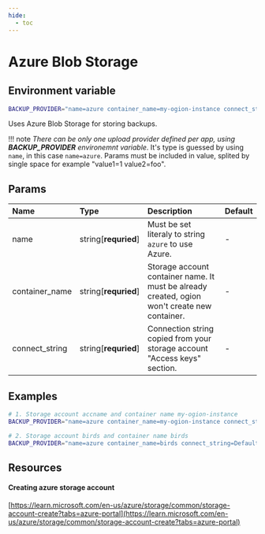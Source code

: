 ```yaml
---
hide:
  - toc
---
```


# Azure Blob Storage

## Environment variable

```bash
BACKUP_PROVIDER="name=azure container_name=my-ogion-instance connect_string=DefaultEndpointsProtocol=https;AccountName=accname;AccountKey=secret;EndpointSuffix=core.windows.net"
```

Uses Azure Blob Storage for storing backups.

!!! note
_There can be only one upload provider defined per app, using **BACKUP_PROVIDER** environemnt variable_. It's type is guessed by using `name`, in this case `name=azure`. Params must be included in value, splited by single space for example "value1=1 value2=foo".

## Params

| Name           | Type                 | Description                                                                                   | Default |
| :------------- | :------------------- | :-------------------------------------------------------------------------------------------- | :------ |
| name           | string[**requried**] | Must be set literaly to string `azure` to use Azure.                                          | -       |
| container_name | string[**requried**] | Storage account container name. It must be already created, ogion won't create new container. | -       |
| connect_string | string[**requried**] | Connection string copied from your storage account "Access keys" section.                     | -       |

## Examples

```bash
# 1. Storage account accname and container name my-ogion-instance
BACKUP_PROVIDER="name=azure container_name=my-ogion-instance connect_string=DefaultEndpointsProtocol=https;AccountName=accname;AccountKey=secret;EndpointSuffix=core.windows.net"

# 2. Storage account birds and container name birds
BACKUP_PROVIDER="name=azure container_name=birds connect_string=DefaultEndpointsProtocol=https;AccountName=birds;AccountKey=secret;EndpointSuffix=core.windows.net"
```

## Resources

#### Creating azure storage account

[https://learn.microsoft.com/en-us/azure/storage/common/storage-account-create?tabs=azure-portal](https://learn.microsoft.com/en-us/azure/storage/common/storage-account-create?tabs=azure-portal)

<br>
<br>
